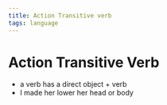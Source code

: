 ```yaml
---
title: Action Transitive verb
tags: language
---
```


# Action Transitive Verb
- a verb has a direct object + verb
- I made her lower her head or body


















